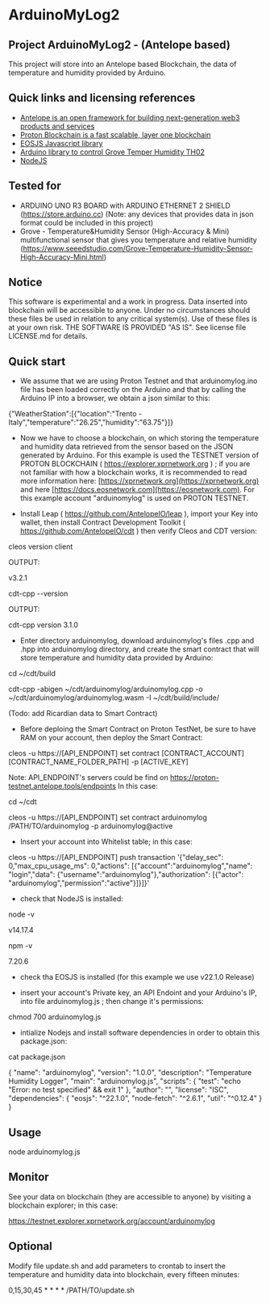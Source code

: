 ArduinoMyLog2
=============

## Project ArduinoMyLog2 - (Antelope based)

This project will store into an Antelope based Blockchain, the data of temperature and humidity provided by Arduino.

## Quick links and licensing references

- [Antelope is an open framework for building next-generation web3 products and services](https://github.com/AntelopeIO)
- [Proton Blockchain is a fast scalable, layer one blockchain](https://xprnetwork.org)
- [EOSJS Javascript library](https://developers.eos.io/manuals/eosjs/latest/index)
- [Arduino library to control Grove Temper Humidity TH02](https://github.com/Seeed-Studio/Grove_Temper_Humidity_TH02)
- [NodeJS](https://nodejs.org)


## Tested for

* ARDUINO UNO R3 BOARD with ARDUINO ETHERNET 2 SHIELD (https://store.arduino.cc) (Note: any devices that provides data in json format could be included in this project)
* Grove - Temperature&Humidity Sensor (High-Accuracy & Mini) multifunctional sensor that gives you temperature and relative humidity 
(https://www.seeedstudio.com/Grove-Temperature-Humidity-Sensor-High-Accuracy-Mini.html)


## Notice
This software is experimental and a work in progress. Data inserted into blockchain will be accessible to anyone.
Under no circumstances should these files be used in relation to any critical system(s).
Use of these files is at your own risk.
THE SOFTWARE IS PROVIDED "AS IS". See license file LICENSE.md for details.

## Quick start

* We assume that we are using Proton Testnet and that arduinomylog.ino file has been loaded correctly on the Arduino and that by calling the Arduino IP into a browser, we obtain a json similar to this:

{"WeatherStation":[{"location":"Trento - Italy","temperature":"26.25","humidity":"63.75"}]}

* Now we have to choose a blockchain, on which storing the temperature and humidity data retrieved from the sensor based on the JSON generated by Arduino. For this example is used the TESTNET version of PROTON BLOCKCHAIN ( https://explorer.xprnetwork.org ) ; if you are not familiar with how a blockchain works, it is recommended to read more information here: [https://xprnetwork.org](https://xprnetwork.org) and here [https://docs.eosnetwork.com](https://eosnetwork.com). For this example account "arduinomylog" is used on PROTON TESTNET.

* Install Leap ( https://github.com/AntelopeIO/leap ), import your Key into wallet, then install Contract Development Toolkit ( https://github.com/AntelopeIO/cdt ) then verify Cleos and CDT version:

cleos version client

OUTPUT:

v3.2.1

cdt-cpp --version

OUTPUT:

cdt-cpp version 3.1.0

* Enter directory arduinomylog, download arduinomylog's files .cpp and .hpp into arduinomylog directory, and create the smart contract that will store temperature and humidity data provided by Arduino:

cd ~/cdt/build

cdt-cpp -abigen ~/cdt/arduinomylog/arduinomylog.cpp -o ~/cdt/arduinomylog/arduinomylog.wasm -I ~/cdt/build/include/

(Todo: add Ricardian data to Smart Contract)

* Before deploing the Smart Contract on Proton TestNet, be sure to have RAM on your account, then deploy the Smart Contract:

cleos -u https://[API_ENDPOINT] set contract [CONTRACT_ACCOUNT] [CONTRACT_NAME_FOLDER_PATH] -p [ACTIVE_KEY]

Note: API_ENDPOINT's servers could be find on https://proton-testnet.antelope.tools/endpoints
In this case:

cd ~/cdt

cleos -u https://[API_ENDPOINT] set contract arduinomylog /PATH/TO/arduinomylog -p arduinomylog@active

* Insert your account into Whitelist table; in this case:

cleos -u https://[API_ENDPOINT] push transaction '{"delay_sec": 0,"max_cpu_usage_ms": 0,"actions": [{"account":"arduinomylog","name": "login","data": {"username":"arduinomylog"},"authorization": [{"actor": "arduinomylog","permission":"active"}]}]}'

* check that NodeJS is installed:

node -v

v14.17.4

npm -v

7.20.6

* check tha EOSJS is installed (for this example we use v22.1.0 Release)

* insert your account's Private key, an API Endoint and your Arduino's IP, into file arduinomylog.js ; then change it's permissions:

chmod 700 arduinomylog.js

* intialize Nodejs and install software dependencies in order to obtain this package.json:

cat package.json

{
  "name": "arduinomylog",
  "version": "1.0.0",
  "description": "Temperature Humidity Logger",
  "main": "arduinomylog.js",
  "scripts": {
    "test": "echo \"Error: no test specified\" && exit 1"
  },
  "author": "",
  "license": "ISC",
  "dependencies": {
    "eosjs": "^22.1.0",
    "node-fetch": "^2.6.1",
    "util": "^0.12.4"
  }
}


## Usage

node arduinomylog.js


## Monitor

See your data on blockchain (they are accessible to anyone) by visiting a blockchain explorer; in this case:

https://testnet.explorer.xprnetwork.org/account/arduinomylog


## Optional

Modify file update.sh and add parameters to crontab to insert the temperature and humidity data into blockchain, every fifteen minutes:

0,15,30,45 * * * * /PATH/TO/update.sh

